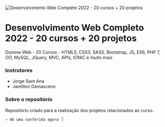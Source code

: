 ![Desenvolvimento Web Completo 2022 - 20 cursos + 20 projetos](https://cdn-thumbs.comidoc.net/750/1341268_c20e_3.jpg)

# Desenvolvimento Web Completo 2022 - 20 cursos + 20 projetos
Domine Web - 20 Cursos - HTML5, CSS3, SASS, Bootstrap, JS, ES6, PHP 7, OO, MySQL, JQuery, MVC, APIs, IONIC e muito mais 

### Instrutores
- Jorge Sant Ana
- Jamilton Damasceno

### Sobre o repositório
Repositório criado para a realização dos projetos relacionados ao curso.

```zsh
> dê uma conferida agora 👇
```